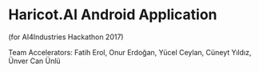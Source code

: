 # Haricot.AI Android Application 
(for AI4Industries Hackathon 2017)

Team Accelerators:
Fatih Erol,
Onur Erdoğan,
Yücel Ceylan,
Cüneyt Yıldız,
Ünver Can Ünlü
